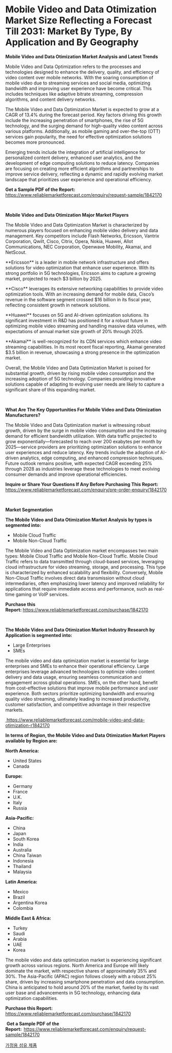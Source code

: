 <p><h1>Mobile Video and Data Otimization Market Size Reflecting a Forecast Till 2031: Market By Type, By Application and By Geography</h1></p><p><strong>Mobile Video and Data Otimization Market Analysis and Latest Trends</strong></p>
<p><p>Mobile Video and Data Optimization refers to the processes and technologies designed to enhance the delivery, quality, and efficiency of video content over mobile networks. With the soaring consumption of mobile video due to streaming services and social media, optimizing bandwidth and improving user experience have become critical. This includes techniques like adaptive bitrate streaming, compression algorithms, and content delivery networks.</p><p>The Mobile Video and Data Optimization Market is expected to grow at a CAGR of 13.4% during the forecast period. Key factors driving this growth include the increasing penetration of smartphones, the rise of 5G technology, and the surging demand for high-quality video content across various platforms. Additionally, as mobile gaming and over-the-top (OTT) services gain popularity, the need for effective optimization solutions becomes more pronounced. </p><p>Emerging trends include the integration of artificial intelligence for personalized content delivery, enhanced user analytics, and the development of edge computing solutions to reduce latency. Companies are focusing on creating more efficient algorithms and partnerships to improve service delivery, reflecting a dynamic and rapidly evolving market landscape that prioritizes user experience and operational efficiency.</p></p>
<p><strong>Get a Sample PDF of the Report:&nbsp;</strong> <a href="https://www.reliablemarketforecast.com/enquiry/request-sample/1842170?utm_campaign=1840&utm_medium=2&utm_source=Github&utm_content=ia&utm_term=01012025&utm_id=mobile-video-and-data-otimization">https://www.reliablemarketforecast.com/enquiry/request-sample/1842170</a></p>
<p>&nbsp;</p>
<p><strong>Mobile Video and Data Otimization Major Market Players</strong></p>
<p><p>The Mobile Video and Data Optimization Market is characterized by numerous players focused on enhancing mobile video delivery and data management. Key competitors include Flash Networks, Ericsson, Vantrix Corporation, Qwilt, Cisco, Citrix, Opera, Nokia, Huawei, Allot Communications, NEC Corporation, Openwave Mobility, Akamai, and NetScout.</p><p>**Ericsson** is a leader in mobile network infrastructure and offers solutions for video optimization that enhance user experience. With its strong portfolio in 5G technologies, Ericsson aims to capture a growing market, projected to reach $3 billion by 2025.</p><p>**Cisco** leverages its extensive networking capabilities to provide video optimization tools. With an increasing demand for mobile data, Cisco’s revenue in the software segment crossed $16 billion in its fiscal year, reflecting consistent growth in network solutions.</p><p>**Huawei** focuses on 5G and AI-driven optimization solutions. Its significant investment in R&D has positioned it for a robust future in optimizing mobile video streaming and handling massive data volumes, with expectations of annual market size growth of 20% through 2025.</p><p>**Akamai** is well-recognized for its CDN services which enhance video streaming capabilities. In its most recent fiscal reporting, Akamai generated $3.5 billion in revenue, showcasing a strong presence in the optimization market.</p><p>Overall, the Mobile Video and Data Optimization Market is poised for substantial growth, driven by rising mobile video consumption and the increasing adoption of 5G technology. Companies providing innovative solutions capable of adapting to evolving user needs are likely to capture a significant share of this expanding market.</p></p>
<p>&nbsp;</p>
<p><strong>What Are The Key Opportunities For Mobile Video and Data Otimization Manufacturers?</strong></p>
<p><p>The Mobile Video and Data Optimization market is witnessing robust growth, driven by the surge in mobile video consumption and the increasing demand for efficient bandwidth utilization. With data traffic projected to grow exponentially—forecasted to reach over 200 exabytes per month by 2025—service providers are prioritizing optimization solutions to enhance user experiences and reduce latency. Key trends include the adoption of AI-driven analytics, edge computing, and enhanced compression techniques. Future outlook remains positive, with expected CAGR exceeding 25% through 2028 as industries leverage these technologies to meet evolving consumer demands and improve operational efficiencies.</p></p>
<p><strong>Inquire or Share Your Questions If Any Before Purchasing This Report:</strong> <a href="https://www.reliablemarketforecast.com/enquiry/pre-order-enquiry/1842170?utm_campaign=1840&utm_medium=2&utm_source=Github&utm_content=ia&utm_term=01012025&utm_id=mobile-video-and-data-otimization">https://www.reliablemarketforecast.com/enquiry/pre-order-enquiry/1842170</a></p>
<p>&nbsp;</p>
<p><strong>Market Segmentation</strong></p>
<p><strong>The Mobile Video and Data Otimization Market Analysis by types is segmented into:</strong></p>
<p><ul><li>Mobile Cloud Traffic</li><li>Mobile Non-Cloud Traffic</li></ul></p>
<p><p>The Mobile Video and Data Optimization market encompasses two main types: Mobile Cloud Traffic and Mobile Non-Cloud Traffic. Mobile Cloud Traffic refers to data transmitted through cloud-based services, leveraging cloud infrastructure for video streaming, storage, and processing. This type is characterized by enhanced scalability and flexibility. Conversely, Mobile Non-Cloud Traffic involves direct data transmission without cloud intermediaries, often emphasizing lower latency and improved reliability for applications that require immediate access and performance, such as real-time gaming or VoIP services.</p></p>
<p><strong>Purchase this Report:&nbsp;</strong><a href="https://www.reliablemarketforecast.com/purchase/1842170?utm_campaign=1840&utm_medium=2&utm_source=Github&utm_content=ia&utm_term=01012025&utm_id=mobile-video-and-data-otimization">https://www.reliablemarketforecast.com/purchase/1842170</a></p>
<p>&nbsp;</p>
<p><strong>The Mobile Video and Data Otimization Market Industry Research by Application is segmented into:</strong></p>
<p><ul><li>Large Enterprises</li><li>SMEs</li></ul></p>
<p><p>The mobile video and data optimization market is essential for large enterprises and SMEs to enhance their operational efficiency. Large enterprises leverage advanced technologies to optimize video content delivery and data usage, ensuring seamless communication and engagement across global operations. SMEs, on the other hand, benefit from cost-effective solutions that improve mobile performance and user experience. Both sectors prioritize optimizing bandwidth and ensuring quality video streaming, ultimately leading to increased productivity, customer satisfaction, and competitive advantage in their respective markets.</p></p>
<p><a href="https://www.reliablemarketforecast.com/mobile-video-and-data-otimization-r1842170?utm_campaign=1840&utm_medium=2&utm_source=Github&utm_content=ia&utm_term=01012025&utm_id=mobile-video-and-data-otimization">&nbsp;https://www.reliablemarketforecast.com/mobile-video-and-data-otimization-r1842170</a></p>
<p><strong>In terms of Region, the Mobile Video and Data Otimization Market Players available by Region are:</strong></p>
<p>
    <p> <strong> North America: </strong>
        <ul>
            <li>United States</li>
            <li>Canada</li>
        </ul>
        </p> 
    <p> <strong> Europe: </strong>
        <ul>
            <li>Germany</li>
            <li>France</li>
            <li>U.K.</li>
            <li>Italy</li>
            <li>Russia</li>
        </ul>
        </p> 
    <p> <strong> Asia-Pacific: </strong>
        <ul>
            <li>China</li>
            <li>Japan</li>
            <li>South Korea</li>
            <li>India</li>
            <li>Australia</li>
            <li>China Taiwan</li>
            <li>Indonesia</li>
            <li>Thailand</li>
            <li>Malaysia</li>
        </ul>
        </p> 
    <p> <strong> Latin America: </strong>
        <ul>
            <li>Mexico</li>
            <li>Brazil</li>
            <li>Argentina Korea</li>
            <li>Colombia</li>
        </ul>
        </p> 
    <p> <strong> Middle East & Africa: </strong>
        <ul>
            <li>Turkey</li>
            <li>Saudi</li>
            <li>Arabia</li>
            <li>UAE</li>
            <li>Korea</li>
        </ul>
    </p>
    </p>
<p><p>The mobile video and data optimization market is experiencing significant growth across various regions. North America and Europe will likely dominate the market, with respective shares of approximately 35% and 30%. The Asia-Pacific (APAC) region follows closely with a robust 25% share, driven by increasing smartphone penetration and data consumption. China is anticipated to hold around 20% of the market, fueled by its vast user base and advancements in 5G technology, enhancing data optimization capabilities.</p></p>
<p><strong>Purchase this Report: </strong><a href="https://www.reliablemarketforecast.com/purchase/1842170?utm_campaign=1840&utm_medium=2&utm_source=Github&utm_content=ia&utm_term=01012025&utm_id=mobile-video-and-data-otimization">https://www.reliablemarketforecast.com/purchase/1842170</a></p>
<p>&nbsp;<strong>Get a Sample PDF of the Report:&nbsp;&nbsp;</strong><a href="https://www.reliablemarketforecast.com/enquiry/request-sample/1842170?utm_campaign=1840&utm_medium=2&utm_source=Github&utm_content=ia&utm_term=01012025&utm_id=mobile-video-and-data-otimization">https://www.reliablemarketforecast.com/enquiry/request-sample/1842170</a></p>
<p><strong></strong></p>
<p><p><a href="https://github.com/laholand/Market-Research-Report-List-6/blob/main/101299329693.md?utm_campaign=1840&utm_medium=2&utm_source=Github&utm_content=ia&utm_term=01012025&utm_id=mobile-video-and-data-otimization">가정용 섬유 제품</a></p></p>